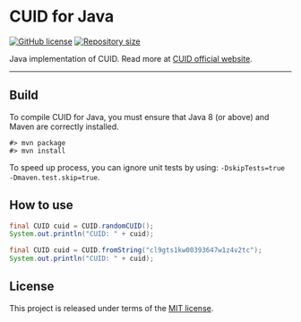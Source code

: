 # CUID for Java

[![GitHub license](https://img.shields.io/badge/license-MIT-blue.svg?logo=github)](https://raw.githubusercontent.com/thibaultmeyer/cuid-java/master/LICENSE)
[![Repository size](https://img.shields.io/github/repo-size/thibaultmeyer/cuid-java.svg?logo=git)](https://github.com/thibaultmeyer/cuid-java)

Java implementation of CUID. Read more at <a href="https://usecuid.org/">CUID official website</a>.
*****


## Build
To compile CUID for Java, you must ensure that Java 8 (or above) and Maven are correctly
installed.

    #> mvn package
    #> mvn install

To speed up process, you can ignore unit tests by using: `-DskipTests=true -Dmaven.test.skip=true`.



## How to use

```java
final CUID cuid = CUID.randomCUID();
System.out.println("CUID: " + cuid);
```

```java
final CUID cuid = CUID.fromString("cl9gts1kw00393647w1z4v2tc");
System.out.println("CUID: " + cuid);
```


## License
This project is released under terms of the [MIT license](https://raw.githubusercontent.com/thibaultmeyer/cuid-java/master/LICENSE).
